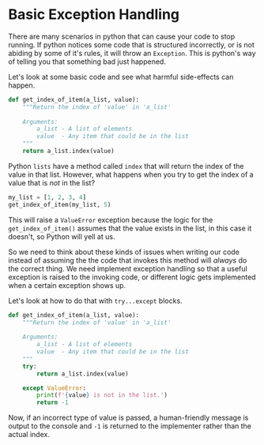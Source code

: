 # Basic Exception Handling

There are many scenarios in python that can cause your code to stop running.
If python notices some code that is structured incorrectly, or is not abiding by some of it's rules, it will throw an `Exception`.
This is python's way of telling you that something bad just happened.

Let's look at some basic code and see what harmful side-effects can happen.

```python
def get_index_of_item(a_list, value):
    """Return the index of 'value' in 'a_list'
    
    Arguments:
        a_list - A list of elements
        value  - Any item that could be in the list
    """
    return a_list.index(value)
```

Python `lists` have a method called `index` that will return the index of the value in that list.
However, what happens when you try to get the index of a value that is _not_ in the list?

```python
my_list = [1, 2, 3, 4]
get_index_of_item(my_list, 5)
```

This will raise a `ValueError` exception because the logic for the `get_index_of_item()` assumes that the value exists in the list, in this case it doesn't, so Python will yell at us.

So we need to think about these kinds of issues when writing our code instead of assuming the the code that invokes this method will *always* do the correct thing. 
We need implement exception handling so that a useful exception is raised to the invoking code, or different logic gets implemented when a certain exception shows up.

Let's look at how to do that with `try...except` blocks.

```python
def get_index_of_item(a_list, value):
    """Return the index of 'value' in 'a_list'
    
    Arguments:
        a_list - A list of elements
        value  - Any item that could be in the list
    """
    try:
        return a_list.index(value)

    except ValueError:
        print(f'{value} is not in the list.')
        return -1
```

Now, if an incorrect type of value is passed, a human-friendly message is output to the console and `-1` is returned to the implementer rather than the actual index. 

